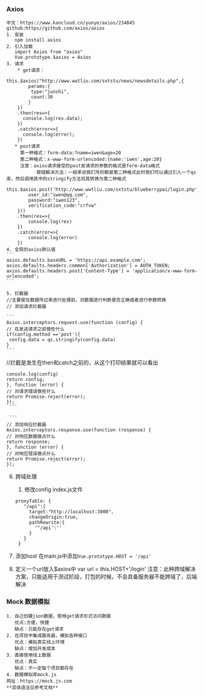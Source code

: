 ### Axios
    中文：https://www.kancloud.cn/yunye/axios/234845
    github:https//github.com/axios/axios
    1. 安装
       npm install axios
    2. 引入加载
       import Axios from "axios"
       Vue.prototype.$axios = Axios
    3. 请求
        * get请求：
            this.$axios("http://www.wwtliu.com/sxtstu/news/newsdetails.php",{
            params:{
             type:"junshi",
             count:30
            }
        })
        .then(res=>{
          console.log(res.data);
        })
        .catch(error=>{
          console.log(error);
        })
       * post请求
         第一种格式：form-data:?name=iwen&age=20
         第二种格式：x-www-form-urlencoded:{name:'iwen',age:20}
         注意：axios请求接受的post发请求的参数的格式是form-data格式
               报错解决方法：一般来说我们写的都是第二种格式此时我们可以通过引入一个qs库，然后调用其中的stringify方法将其转换为第二种格式
         this.$axios.post('http://www.wwtliu.com/sxtstu/blueberrypai/login.php',qs.stringify({
            user_id:"iwen@qq.com",
            password:"iwen123",
            verification_code:"crfvw"
        }))
        .then(res=>{
            console.log(res)
        })
        .catch(error=>{
            console.log(error)
        })
    4. 全局的axios默认值
    ```
    axios.defaults.baseURL = 'https://api.example.com';
    axios.defaults.headers.common['Authorization'] = AUTH_TOKEN;
    axios.defaults.headers.post['Content-Type'] = 'application/x-www-form-urlencoded';
    ```
    
    5. 拦截器
    //主要是在数据传过来进行处理前，对数据进行判断是否正确或者进行参数转换
    // 添加请求拦截器
    
    ```
    Axios.interceptors.request.use(function (config) {
    // 在发送请求之前做些什么
    if(config.method =='post'){
     config.data = qs.stringify(config.data)
    }
    ```
   //拦截是发生在then和catch之前的，从这个打印结果就可以看出
   ```
   console.log(config)
   return config;
   }, function (error) {
   // 对请求错误做些什么
   return Promise.reject(error);
   });
    ```
    
    ```
  // 添加响应拦截器
  Axios.interceptors.response.use(function (response) {
  // 对响应数据做点什么
  return response;
 }, function (error) {
  // 对响应错误做点什么
  return Promise.reject(error);
 });
   ```
   
6. 跨域处理
   1. 修改config index.js文件
   
   ```
   proxyTable: {
      "/api":{
        target:"http://localhost:3000",
        changeOrigin:true,
        pathRewrite:{
          '^/api':''
        }
      }
    }
   ```
   
  2. 添加host
   在main.js中添加`Vue.prototype.HOST = '/api'`
  3. 定义一个url放入$axios中
  var url = this.HOST+'/login'
注意：此种跨域解决方案，只能适用于测试阶段，打包的时候，不会具备服务器不能跨域了，后端解决

### Mock 数据模拟
    1. 自己创建json数据，使用get请求形式访问数据
       优点:方便，快捷
       缺点：只能存在get请求
    2. 在项目中集成服务器，模拟各种接口
       优点：模拟真实线上环境
       缺点：增加开发成本
    3. 直接使用线上数据
       优点：真实
       缺点：不一定每个项目都存在
    4. 数据模拟库mock.js
    网址：https://mock.js.com
    **具体语法见参考文档**
      
